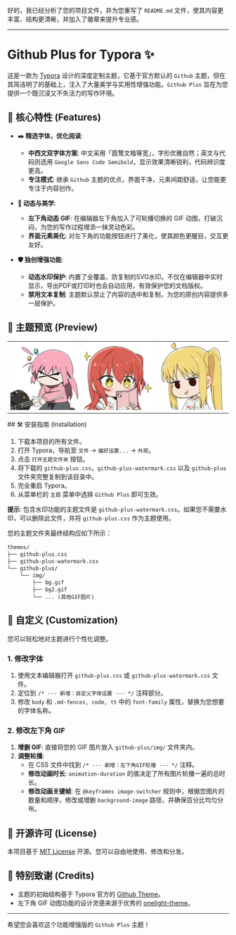 好的，我已经分析了您的项目文件，并为您重写了 `README.md` 文件，使其内容更丰富、结构更清晰，并加入了徽章来提升专业感。

-----

# Github Plus for Typora ✨

[](https://opensource.org/licenses/MIT)
[](https://www.google.com/search?q=https://github.com/33niang/typora-theme-github-plus)
[](https://www.google.com/search?q=https://github.com/33niang)

这是一款为 [Typora](https://typora.io/) 设计的深度定制主题，它基于官方默认的 `Github` 主题，但在其简洁明了的基础上，注入了大量美学与实用性增强功能。`Github Plus` 旨在为您提供一个既沉浸又不失活力的写作环境。

## 🚀 核心特性 (Features)

  * **✒️ 精选字体，优化阅读**:

      * **中西文双字体方案**: 中文采用「霞鹜文楷等宽」，字形优雅自然；英文与代码则选用 `Google Sans Code Semibold`，显示效果清晰锐利，代码辨识度更高。
      * **专注模式**: 继承 `Github` 主题的优点，界面干净，元素间距舒适，让您能更专注于内容创作。

  * **🎨 动态与美学**:

      * **左下角动态 GIF**: 在编辑器左下角加入了可轮播切换的 GIF 动图，打破沉闷，为您的写作过程增添一抹灵动色彩。
      * **界面元素美化**: 对左下角的功能按钮进行了美化，使其颜色更醒目，交互更友好。

  * **🛡️ 独创增强功能**:

      * **动态水印保护**: 内置了全覆盖、防复制的SVG水印。不仅在编辑器中实时显示，导出PDF或打印时也会自动应用，有效保护您的文档版权。
      * **禁用文本复制**: 主题默认禁止了内容的选中和复制，为您的原创内容提供多一层保护。

## 📸 主题预览 (Preview)

<table>
  <tr>
    <td><img src="./github-plus/img/bg5.gif" alt="Preview GIF 1" width="200"/></td>
    <td><img src="./github-plus/img/bg4.gif" alt="Preview GIF 2" width="200"/></td>
    <td><img src="./github-plus/img/bg3.gif" alt="Preview GIF 3" width="200"/></td>
  </tr>
</table>
## 🛠️ 安装指南 (Installation)

1.  下载本项目的所有文件。
2.  打开 Typora，导航至 `文件` -\> `偏好设置...` -\> `外观`。
3.  点击 `打开主题文件夹` 按钮。
4.  将下载的 `github-plus.css`，`github-plus-watermark.css` 以及 `github-plus` 文件夹完整复制到该目录中。
5.  完全重启 Typora。
6.  从菜单栏的 `主题` 菜单中选择 `Github Plus` 即可生效。

**提示**: 包含水印功能的主题文件是 `github-plus-watermark.css`。如果您不需要水印，可以删除此文件，并将 `github-plus.css` 作为主题使用。

您的主题文件夹最终结构应如下所示：

```
themes/
├── github-plus.css
├── github-plus-watermark.css
└── github-plus/
    └── img/
        ├── bg.gif
        ├── bg2.gif
        └── ... (其他GIF图片)
```

## 🔧 自定义 (Customization)

您可以轻松地对主题进行个性化调整。

### 1\. 修改字体

1.  使用文本编辑器打开 `github-plus.css` 或 `github-plus-watermark.css` 文件。
2.  定位到 `/* --- 新增：自定义字体设置 --- */` 注释部分。
3.  修改 `body` 和 `.md-fences, code, tt` 中的 `font-family` 属性，替换为您想要的字体名称。

### 2\. 修改左下角 GIF

1.  **增删 GIF**: 直接将您的 GIF 图片放入 `github-plus/img/` 文件夹内。
2.  **调整轮播**:
      * 在 CSS 文件中找到 `/* --- 新增：左下角GIF轮播 --- */` 注释。
      * **修改动画时长**: `animation-duration` 的值决定了所有图片轮播一遍的总时长。
      * **修改动画关键帧**: 在 `@keyframes image-switcher` 规则中，根据您图片的数量和顺序，修改或增删 `background-image` 路径，并确保百分比均匀分布。

## 📜 开源许可 (License)

本项目基于 [MIT License](https://www.google.com/search?q=LICENSE) 开源。您可以自由地使用、修改和分发。

## 🙏 特别致谢 (Credits)

  * 主题的初始结构基于 Typora 官方的 [Github Theme](https://github.com/typora/typora-default-themes)。
  * 左下角 GIF 动图功能的设计灵感来源于优秀的 [onelight-theme](https://github.com/upupming/typora-theme-onelight)。

-----

希望您会喜欢这个功能增强版的 `Github Plus` 主题！
